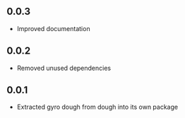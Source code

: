 ## 0.0.3

* Improved documentation

## 0.0.2

* Removed unused dependencies

## 0.0.1

* Extracted gyro dough from dough into its own package
